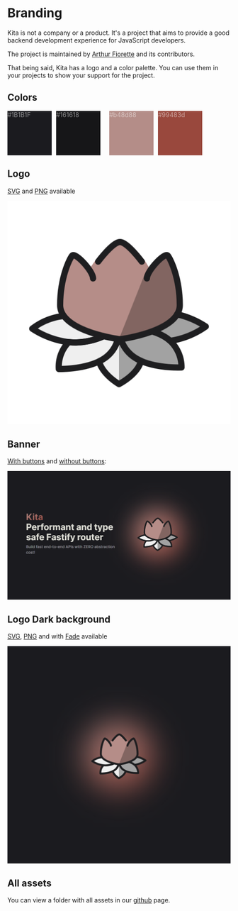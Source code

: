 # Branding

Kita is not a company or a product. It's a project that aims to provide a good
backend development experience for JavaScript developers.

The project is maintained by [Arthur Fiorette](https://arthur.place) and its
contributors.

That being said, Kita has a logo and a color palette. You can use them in your
projects to show your support for the project.

## Colors

<div style="display: flex; flex-wrap: wrap; gap: 10px; color: white">
  <div style="width: 100px; height: 100px; background-color: #1B1B1F; border: 1px solid var(--vp-c-text-1)">
    <div style="background-color: var(--vp-c-bg); color: var(--vp-c-text-1); opacity: 0.5">#1B1B1F</div>
  </div>
  <div style="width: 100px; height: 100px; background-color: #161618; border: 1px solid var(--vp-c-text-1)">
    <div style="background-color: var(--vp-c-bg); color: var(--vp-c-text-1); opacity: 0.5">#161618</div>
  </div>
  <br />
  <div style="width: 100px; height: 100px; background-color: #b48d88; border: 1px solid var(--vp-c-text-1)">
    <div style="background-color: var(--vp-c-bg); color: var(--vp-c-text-1); opacity: 0.5">#b48d88</div>
  </div>
  <div style="width: 100px; height: 100px; background-color: #99483d; border: 1px solid var(--vp-c-text-1)">
    <div style="background-color: var(--vp-c-bg); color: var(--vp-c-text-1); opacity: 0.5">#99483d</div>
  </div>
</div>

## Logo

[SVG](../public/logo.svg) and [PNG](../public/logo.png) available

<img src="../public/logo.png" alt="Kita logo" style="border: 1px solid var(--vp-c-text-1)" />

## Banner

[With buttons](../public/banner-btn.png) and
[without buttons](../public/banner.png):

<img src="../public/banner.png" alt="Kita banner" style="border: 1px solid var(--vp-c-text-1)" />

## Logo Dark background

[SVG](../public/logo-fadeless.svg), [PNG](../public/logo-fadeless.png) and with
[Fade](../public/logo-bg.png) available

<img src="../public/logo-bg.png" alt="Kita logo dark background" style="border: 1px solid var(--vp-c-text-1)" />

## All assets

You can view a folder with all assets in our
[github](https://github.com/kitajs/docs/tree/main/public) page.
